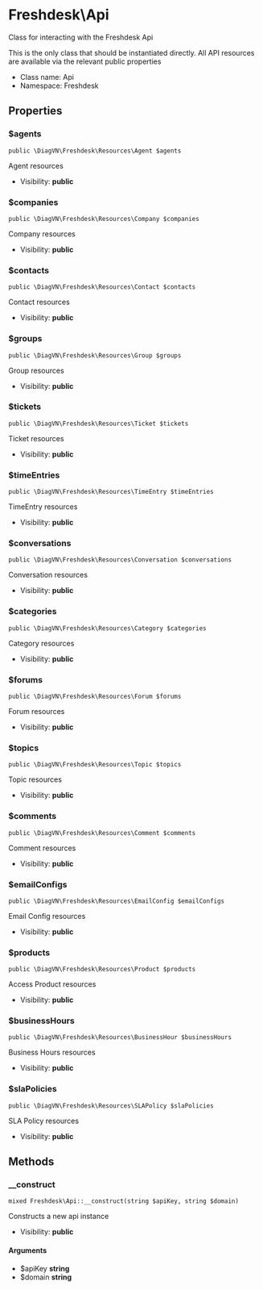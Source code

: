 Freshdesk\Api
===============

Class for interacting with the Freshdesk Api

This is the only class that should be instantiated directly. All API resources are available
via the relevant public properties


* Class name: Api
* Namespace: Freshdesk





Properties
----------


### $agents

    public \DiagVN\Freshdesk\Resources\Agent $agents

Agent resources



* Visibility: **public**


### $companies

    public \DiagVN\Freshdesk\Resources\Company $companies

Company resources



* Visibility: **public**


### $contacts

    public \DiagVN\Freshdesk\Resources\Contact $contacts

Contact resources



* Visibility: **public**


### $groups

    public \DiagVN\Freshdesk\Resources\Group $groups

Group resources



* Visibility: **public**


### $tickets

    public \DiagVN\Freshdesk\Resources\Ticket $tickets

Ticket resources



* Visibility: **public**


### $timeEntries

    public \DiagVN\Freshdesk\Resources\TimeEntry $timeEntries

TimeEntry resources



* Visibility: **public**


### $conversations

    public \DiagVN\Freshdesk\Resources\Conversation $conversations

Conversation resources



* Visibility: **public**


### $categories

    public \DiagVN\Freshdesk\Resources\Category $categories

Category resources



* Visibility: **public**


### $forums

    public \DiagVN\Freshdesk\Resources\Forum $forums

Forum resources



* Visibility: **public**


### $topics

    public \DiagVN\Freshdesk\Resources\Topic $topics

Topic resources



* Visibility: **public**


### $comments

    public \DiagVN\Freshdesk\Resources\Comment $comments

Comment resources



* Visibility: **public**


### $emailConfigs

    public \DiagVN\Freshdesk\Resources\EmailConfig $emailConfigs

Email Config resources



* Visibility: **public**


### $products

    public \DiagVN\Freshdesk\Resources\Product $products

Access Product resources



* Visibility: **public**


### $businessHours

    public \DiagVN\Freshdesk\Resources\BusinessHour $businessHours

Business Hours resources



* Visibility: **public**


### $slaPolicies

    public \DiagVN\Freshdesk\Resources\SLAPolicy $slaPolicies

SLA Policy resources



* Visibility: **public**


Methods
-------


### __construct

    mixed Freshdesk\Api::__construct(string $apiKey, string $domain)

Constructs a new api instance



* Visibility: **public**


#### Arguments
* $apiKey **string**
* $domain **string**


